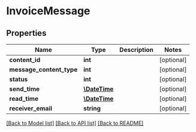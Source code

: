 # InvoiceMessage

## Properties
Name | Type | Description | Notes
------------ | ------------- | ------------- | -------------
**content_id** | **int** |  | [optional] 
**message_content_type** | **int** |  | [optional] 
**status** | **int** |  | [optional] 
**send_time** | [**\DateTime**](\DateTime.md) |  | [optional] 
**read_time** | [**\DateTime**](\DateTime.md) |  | [optional] 
**receiver_email** | **string** |  | [optional] 

[[Back to Model list]](../../README.md#documentation-for-models) [[Back to API list]](../../README.md#documentation-for-api-endpoints) [[Back to README]](../../README.md)

